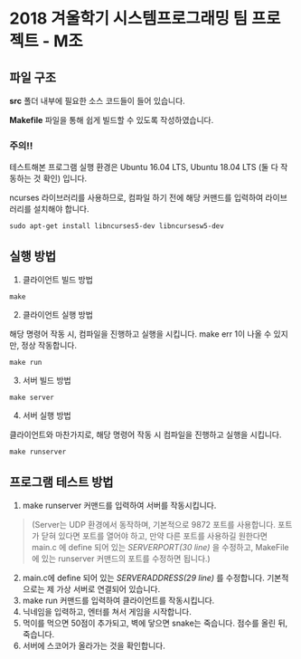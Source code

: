 # 2018 겨울학기 시스템프로그래밍 팀 프로젝트 - M조

## 파일 구조
**src** 폴더 내부에 필요한 소스 코드들이 들어 있습니다.

**Makefile** 파일을 통해 쉽게 빌드할 수 있도록 작성하였습니다. 

### 주의!!

테스트해본 프로그램 실행 환경은 Ubuntu 16.04 LTS, Ubuntu 18.04 LTS (둘 다 작동하는 것 확인) 입니다.

ncurses 라이브러리를 사용하므로, 컴파일 하기 전에 해당 커맨드를 입력하여 라이브러리를 설치해야 합니다.

```
sudo apt-get install libncurses5-dev libncursesw5-dev
```
## 실행 방법

1. 클라이언트 빌드 방법

```
make
```
2. 클라이언트 실행 방법

해당 명령어 작동 시, 컴파일을 진행하고 실행을 시킵니다.
make err 1이 나올 수 있지만, 정상 작동합니다.
```
make run
```

3. 서버 빌드 방법

```
make server
```

4. 서버 실행 방법

클라이언트와 마찬가지로, 해당 명령어 작동 시 컴파일을 진행하고 실행을 시킵니다.
```
make runserver
```

## 프로그램 테스트 방법
1. make runserver 커맨드를 입력하여 서버를 작동시킵니다.

> (Server는 UDP 환경에서 동작하며, 기본적으로 9872 포트를 사용합니다. 포트가 닫혀 있다면 포트를 열어야 하고, 만약 다른 포트를 사용하길 원한다면 main.c 에 define 되어 있는 _SERVERPORT(30 line)_ 을 수정하고, MakeFile에 있는 runserver 커맨드의 포트를 수정하면 됩니다.)

2. main.c에 define 되어 있는 _SERVERADDRESS(29 line)_ 를 수정합니다. 기본적으로는 제 가상 서버로 연결되어 있습니다.
3. make run 커맨드를 입력하여 클라이언트를 작동시킵니다.
4. 닉네임을 입력하고, 엔터를 쳐서 게임을 시작합니다.
5. 먹이를 먹으면 50점이 추가되고, 벽에 닿으면 snake는 죽습니다. 점수를 올린 뒤, 죽습니다.
6. 서버에 스코어가 올라가는 것을 확인합니다.

